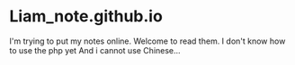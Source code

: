 # Liam_note.github.io
I'm trying to put my notes online.
Welcome to read them.
I don't know how to use the php yet
And i cannot use Chinese...
